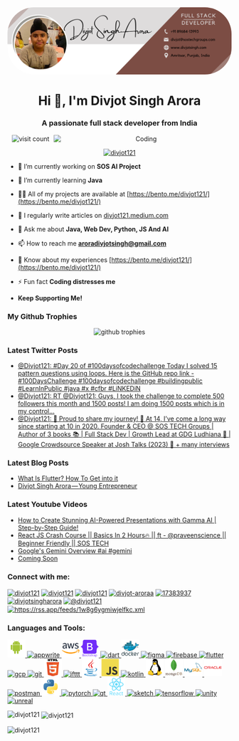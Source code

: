 <div align="center">
<img src="./Divjot Singh Arora.png" style="border-radius: 60px;">
<h1 align="center">Hi 👋, I'm Divjot Singh Arora</h1>
<h3 align="center">A passionate full stack developer from India</h3>
<img align="right" alt="Coding" width="400" src="https://cdn.dribbble.com/users/1162077/screenshots/3848914/programmer.gif">
</div>

<div align="center">
   <img src="https://komarev.com/ghpvc/?username=divjot121&color=blue" alt="visit count"/>
</div>

<div align="center">
  <p align="center"> <a href="https://twitter.com/divjot121" target="blank"><img src="https://img.shields.io/twitter/follow/divjot121?logo=twitter&style=for-the-badge" alt="divjot121" /></a> </p>
  </div>


- 🔭 I’m currently working on **SOS AI Project**

- 🌱 I’m currently learning **Java**

- 👨‍💻 All of my projects are available at [https://bento.me/divjot121/](https://bento.me/divjot121/)

- 📝 I regularly write articles on [divjot121.medium.com](divjot121.medium.com)

- 💬 Ask me about **Java, Web Dev, Python, JS And AI**

- 📫 How to reach me **aroradivjotsingh@gmail.com**

- 📄 Know about my experiences [https://bento.me/divjot121/](https://bento.me/divjot121/)

- ⚡ Fun fact **Coding distresses me**

- **Keep Supporting Me!**

### My Github Trophies
<div align="center">
  <img src="https://github-trophies.vercel.app/?username=divjot121&column=6&margin-w=15&margin-h=15" alt="github trophies"/>
</div>

### Latest Twitter Posts
<!-- TWITTER:START -->
- [@Divjot121: #Day 20 of #100daysofcodechallenge Today I solved 15 pattern questions using loops. Here is the GitHub repo link -  #100DaysChallenge #100daysofcodechallenge #buildingpublic #LearnInPublic #java #x #cfbr #LiNKEDiN](https://twitter.com/Divjot121/status/1820179096036413602)
- [@Divjot121: RT @Divjot121: Guys, I took the challenge to complete 500 followers this month and 1500 posts! I am doing 1500 posts which is in my control…](https://twitter.com/Divjot121/status/1820033268072247486)
- [@Divjot121: 🌟 Proud to share my journey! 🌟 At 14, I’ve come a long way since starting at 10 in 2020. Founder &amp; CEO @ SOS TECH Groups | Author of 3 books 📚 | Full Stack Dev | Growth Lead at GDG Ludhiana 🚀 | Google Crowdsource Speaker at Josh Talks &lpar;2023&rpar; 🎤 + many interviews](https://twitter.com/Divjot121/status/1819670795976589487)
<!-- TWITTER:END -->

### Latest Blog Posts
<!-- BLOG-POST-LIST:START -->
- [What Is Flutter? How To Get into it](https://divjot121.medium.com/what-is-flutter-how-to-get-into-it-343cc8232a93?source=rss-b54bcf2ee12c------2)
- [Divjot Singh Arora — Young Entrepreneur](https://divjot121.medium.com/divjot-singh-arora-young-entrepreneur-b0c79a8f1c06?source=rss-b54bcf2ee12c------2)
<!-- BLOG-POST-LIST:END -->

### Latest Youtube Videos
<!-- YOUTUBE-VIDEOS-LIST:START -->
- [How to Create Stunning AI-Powered Presentations with Gamma AI | Step-by-Step Guide!](https://www.youtube.com/watch?v=QlVxH9YJ7wc)
- [React JS Crash Course || Basics In 2 Hours🔥 || ft - @praveenscience || Beginner Friendly || SOS TECH](https://www.youtube.com/watch?v=3nh-D4MJqo0)
- [Google&#39;s Gemini  Overview #ai #gemini](https://www.youtube.com/watch?v=qfqFO66BH4w)
- [Coming Soon](https://www.youtube.com/watch?v=mYBkYk4NDRM)
<!-- YOUTUBE-VIDEOS-LIST:END -->

<h3 align="left">Connect with me:</h3>
<p align="left">
<a href="https://codepen.io/divjot121" target="blank"><img align="center" src="https://raw.githubusercontent.com/rahuldkjain/github-profile-readme-generator/master/src/images/icons/Social/codepen.svg" alt="divjot121" height="30" width="40" /></a>
<a href="https://dev.to/divjot121" target="blank"><img align="center" src="https://raw.githubusercontent.com/rahuldkjain/github-profile-readme-generator/master/src/images/icons/Social/devto.svg" alt="divjot121" height="30" width="40" /></a>
<a href="https://twitter.com/divjot121" target="blank"><img align="center" src="https://raw.githubusercontent.com/rahuldkjain/github-profile-readme-generator/master/src/images/icons/Social/twitter.svg" alt="divjot121" height="30" width="40" /></a>
<a href="https://linkedin.com/in/divjot-aroraa" target="blank"><img align="center" src="https://raw.githubusercontent.com/rahuldkjain/github-profile-readme-generator/master/src/images/icons/Social/linked-in-alt.svg" alt="divjot-aroraa" height="30" width="40" /></a>
<a href="https://stackoverflow.com/users/17383937" target="blank"><img align="center" src="https://raw.githubusercontent.com/rahuldkjain/github-profile-readme-generator/master/src/images/icons/Social/stack-overflow.svg" alt="17383937" height="30" width="40" /></a>
<a href="https://instagram.com/divjotsingharora" target="blank"><img align="center" src="https://raw.githubusercontent.com/rahuldkjain/github-profile-readme-generator/master/src/images/icons/Social/instagram.svg" alt="divjotsingharora" height="30" width="40" /></a>
<a href="https://medium.com/@divjot121" target="blank"><img align="center" src="https://raw.githubusercontent.com/rahuldkjain/github-profile-readme-generator/master/src/images/icons/Social/medium.svg" alt="@divjot121" height="30" width="40" /></a>
<a href="/https://rss.app/feeds/1w8g6ygmiwjelfkc.xml" target="blank"><img align="center" src="https://raw.githubusercontent.com/rahuldkjain/github-profile-readme-generator/master/src/images/icons/Social/rss.svg" alt="https://rss.app/feeds/1w8g6ygmiwjelfkc.xml" height="30" width="40" /></a>
</p>

<h3 align="left">Languages and Tools:</h3>
<p align="left"> <a href="https://developer.android.com" target="_blank" rel="noreferrer"> <img src="https://raw.githubusercontent.com/devicons/devicon/master/icons/android/android-original-wordmark.svg" alt="android" width="40" height="40"/> </a> <a href="https://appwrite.io" target="_blank" rel="noreferrer"> <img src="https://www.vectorlogo.zone/logos/appwriteio/appwriteio-icon.svg" alt="appwrite" width="40" height="40"/> </a> <a href="https://aws.amazon.com" target="_blank" rel="noreferrer"> <img src="https://raw.githubusercontent.com/devicons/devicon/master/icons/amazonwebservices/amazonwebservices-original-wordmark.svg" alt="aws" width="40" height="40"/> </a> <a href="https://getbootstrap.com" target="_blank" rel="noreferrer"> <img src="https://raw.githubusercontent.com/devicons/devicon/master/icons/bootstrap/bootstrap-plain-wordmark.svg" alt="bootstrap" width="40" height="40"/> </a> <a href="https://dart.dev" target="_blank" rel="noreferrer"> <img src="https://www.vectorlogo.zone/logos/dartlang/dartlang-icon.svg" alt="dart" width="40" height="40"/> </a> <a href="https://www.docker.com/" target="_blank" rel="noreferrer"> <img src="https://raw.githubusercontent.com/devicons/devicon/master/icons/docker/docker-original-wordmark.svg" alt="docker" width="40" height="40"/> </a> <a href="https://www.figma.com/" target="_blank" rel="noreferrer"> <img src="https://www.vectorlogo.zone/logos/figma/figma-icon.svg" alt="figma" width="40" height="40"/> </a> <a href="https://firebase.google.com/" target="_blank" rel="noreferrer"> <img src="https://www.vectorlogo.zone/logos/firebase/firebase-icon.svg" alt="firebase" width="40" height="40"/> </a> <a href="https://flutter.dev" target="_blank" rel="noreferrer"> <img src="https://www.vectorlogo.zone/logos/flutterio/flutterio-icon.svg" alt="flutter" width="40" height="40"/> </a> <a href="https://cloud.google.com" target="_blank" rel="noreferrer"> <img src="https://www.vectorlogo.zone/logos/google_cloud/google_cloud-icon.svg" alt="gcp" width="40" height="40"/> </a> <a href="https://git-scm.com/" target="_blank" rel="noreferrer"> <img src="https://www.vectorlogo.zone/logos/git-scm/git-scm-icon.svg" alt="git" width="40" height="40"/> </a> <a href="https://www.w3.org/html/" target="_blank" rel="noreferrer"> <img src="https://raw.githubusercontent.com/devicons/devicon/master/icons/html5/html5-original-wordmark.svg" alt="html5" width="40" height="40"/> </a> <a href="https://ifttt.com/" target="_blank" rel="noreferrer"> <img src="https://www.vectorlogo.zone/logos/ifttt/ifttt-ar21.svg" alt="ifttt" width="40" height="40"/> </a> <a href="https://www.java.com" target="_blank" rel="noreferrer"> <img src="https://raw.githubusercontent.com/devicons/devicon/master/icons/java/java-original.svg" alt="java" width="40" height="40"/> </a> <a href="https://developer.mozilla.org/en-US/docs/Web/JavaScript" target="_blank" rel="noreferrer"> <img src="https://raw.githubusercontent.com/devicons/devicon/master/icons/javascript/javascript-original.svg" alt="javascript" width="40" height="40"/> </a> <a href="https://kotlinlang.org" target="_blank" rel="noreferrer"> <img src="https://www.vectorlogo.zone/logos/kotlinlang/kotlinlang-icon.svg" alt="kotlin" width="40" height="40"/> </a> <a href="https://www.linux.org/" target="_blank" rel="noreferrer"> <img src="https://raw.githubusercontent.com/devicons/devicon/master/icons/linux/linux-original.svg" alt="linux" width="40" height="40"/> </a> <a href="https://www.mongodb.com/" target="_blank" rel="noreferrer"> <img src="https://raw.githubusercontent.com/devicons/devicon/master/icons/mongodb/mongodb-original-wordmark.svg" alt="mongodb" width="40" height="40"/> </a> <a href="https://www.mysql.com/" target="_blank" rel="noreferrer"> <img src="https://raw.githubusercontent.com/devicons/devicon/master/icons/mysql/mysql-original-wordmark.svg" alt="mysql" width="40" height="40"/> </a> <a href="https://www.oracle.com/" target="_blank" rel="noreferrer"> <img src="https://raw.githubusercontent.com/devicons/devicon/master/icons/oracle/oracle-original.svg" alt="oracle" width="40" height="40"/> </a> <a href="https://postman.com" target="_blank" rel="noreferrer"> <img src="https://www.vectorlogo.zone/logos/getpostman/getpostman-icon.svg" alt="postman" width="40" height="40"/> </a> <a href="https://www.python.org" target="_blank" rel="noreferrer"> <img src="https://raw.githubusercontent.com/devicons/devicon/master/icons/python/python-original.svg" alt="python" width="40" height="40"/> </a> <a href="https://pytorch.org/" target="_blank" rel="noreferrer"> <img src="https://www.vectorlogo.zone/logos/pytorch/pytorch-icon.svg" alt="pytorch" width="40" height="40"/> </a> <a href="https://www.qt.io/" target="_blank" rel="noreferrer"> <img src="https://upload.wikimedia.org/wikipedia/commons/0/0b/Qt_logo_2016.svg" alt="qt" width="40" height="40"/> </a> <a href="https://reactjs.org/" target="_blank" rel="noreferrer"> <img src="https://raw.githubusercontent.com/devicons/devicon/master/icons/react/react-original-wordmark.svg" alt="react" width="40" height="40"/> </a> <a href="https://www.sketch.com/" target="_blank" rel="noreferrer"> <img src="https://www.vectorlogo.zone/logos/sketchapp/sketchapp-icon.svg" alt="sketch" width="40" height="40"/> </a> <a href="https://www.tensorflow.org" target="_blank" rel="noreferrer"> <img src="https://www.vectorlogo.zone/logos/tensorflow/tensorflow-icon.svg" alt="tensorflow" width="40" height="40"/> </a> <a href="https://unity.com/" target="_blank" rel="noreferrer"> <img src="https://www.vectorlogo.zone/logos/unity3d/unity3d-icon.svg" alt="unity" width="40" height="40"/> </a> <a href="https://unrealengine.com/" target="_blank" rel="noreferrer"> <img src="https://raw.githubusercontent.com/kenangundogan/fontisto/036b7eca71aab1bef8e6a0518f7329f13ed62f6b/icons/svg/brand/unreal-engine.svg" alt="unreal" width="40" height="40"/> </a> </p>

<p><img align="left" src="https://github-readme-stats.vercel.app/api/top-langs?username=divjot121&show_icons=true&locale=en&layout=compact" alt="divjot121" /></p>

<p>&nbsp;<img align="center" src="https://github-readme-stats.vercel.app/api?username=divjot121&show_icons=true&locale=en" alt="divjot121" /></p>

<p><img align="center" src="https://github-readme-streak-stats.herokuapp.com/?user=divjot121&" alt="divjot121" /></p>
